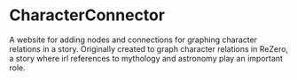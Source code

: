 # CharacterConnector
A website for adding nodes and connections for graphing character relations in a story. Originally created to graph character relations in ReZero, a story where irl references to mythology and astronomy play an important role.
